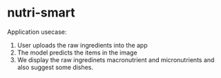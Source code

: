 # nutri-smart
Application usecase:
1. User uploads the raw ingredients into the app
2. The model predicts the items in the image
3. We display the raw ingredinets macronutrient and micronutrients and also suggest some dishes.
